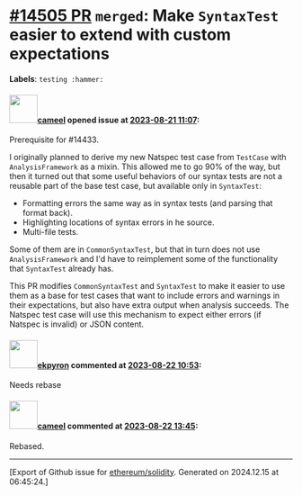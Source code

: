 # [\#14505 PR](https://github.com/ethereum/solidity/pull/14505) `merged`: Make `SyntaxTest` easier to extend with custom expectations
**Labels**: `testing :hammer:`


#### <img src="https://avatars.githubusercontent.com/u/137030?v=4" width="50">[cameel](https://github.com/cameel) opened issue at [2023-08-21 11:07](https://github.com/ethereum/solidity/pull/14505):

Prerequisite for #14433.

I originally planned to derive my new Natspec test case from `TestCase` with `AnalysisFramework` as a mixin. This allowed me to go 90% of the way, but then it turned out that some useful behaviors of our syntax tests are not a reusable part of the base test case, but available only in `SyntaxTest`:
- Formatting errors the same way as in syntax tests (and parsing that format back).
- Highlighting locations of syntax errors in he source.
- Multi-file tests.

Some of them are in `CommonSyntaxTest`, but that in turn does not use `AnalysisFramework` and I'd have to reimplement some of the functionality that `SyntaxTest` already has.

This PR modifies `CommonSyntaxTest` and `SyntaxTest` to make it easier to use them as a base for test cases that want to include errors and warnings in their expectations, but also have extra output when analysis succeeds. The Natspec test case will use this mechanism to expect either errors (if Natspec is invalid) or JSON content.

#### <img src="https://avatars.githubusercontent.com/u/1347491?v=4" width="50">[ekpyron](https://github.com/ekpyron) commented at [2023-08-22 10:53](https://github.com/ethereum/solidity/pull/14505#issuecomment-1687958035):

Needs rebase

#### <img src="https://avatars.githubusercontent.com/u/137030?v=4" width="50">[cameel](https://github.com/cameel) commented at [2023-08-22 13:45](https://github.com/ethereum/solidity/pull/14505#issuecomment-1688220169):

Rebased.


-------------------------------------------------------------------------------



[Export of Github issue for [ethereum/solidity](https://github.com/ethereum/solidity). Generated on 2024.12.15 at 06:45:24.]
